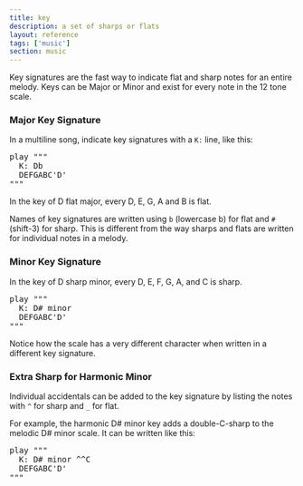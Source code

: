 ```yaml
---
title: key
description: a set of sharps or flats
layout: reference
tags: ['music']
section: music
---
```


Key signatures are the fast way to indicate flat and sharp notes
for an entire melody.  Keys can be Major or Minor and exist for
every note in the 12 tone scale. 

<h3>Major Key Signature</h3>

In a multiline song, indicate key signatures with a <code>K:</code>
line, like this:

<pre class="jumbo">
play """
  K: <span data-dfnup="D flat major">Db</span> 
  DEFGABC'D'
"""
</pre>

In the key of D flat major, every D, E, G, A and B is flat.

Names of key signatures are written using `b` (lowercase b) for flat
and `#` (shift-3) for sharp.  This is different from the way
sharps and flats are written for individual notes in a melody.

<h3>Minor Key Signature</h3>

In the key of D sharp minor, every D, E, F, G, A, and C is sharp.

<pre class="jumbo">
play """
  K: <span data-dfnup="D sharp minor">D# minor</span> 
  DEFGABC'D'
"""
</pre>

Notice how the scale has a very different character when
written in a different key signature.

<h3>Extra Sharp for Harmonic Minor</h3>

Individual accidentals can be added to the key signature by
listing the notes with `^` for sharp and `_` for flat.

For example,
the harmonic D# minor key adds a double-C-sharp to the melodic
D# minor scale.  It can be written like this:

<pre class="jumbo">
play """
  K: <span data-dfnup="harmonic D sharp minor">D# minor ^^C</span> 
  DEFGABC'D'
"""
</pre>
